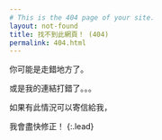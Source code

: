 ```yaml
---
# This is the 404 page of your site.
layout: not-found
title: 找不到此網頁！ (404)
permalink: 404.html
---
```


你可能是走錯地方了。

或是我的連結打錯了。。。

如果有此情況可以寄信給我，

我會盡快修正！
{:.lead}


